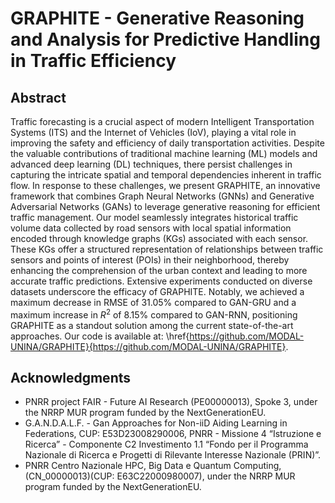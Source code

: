 # GRAPHITE - Generative Reasoning and Analysis for Predictive Handling in Traffic Efficiency

## Abstract
Traffic forecasting is a crucial aspect of modern Intelligent Transportation Systems (ITS) and the Internet of Vehicles (IoV), playing a vital role in improving the safety and efficiency of daily transportation activities. Despite the valuable contributions of traditional machine learning (ML) models and advanced deep learning (DL) techniques, there persist challenges in capturing the intricate spatial and temporal dependencies inherent in traffic flow. In response to these challenges, we present GRAPHITE, an innovative framework that combines Graph Neural Networks (GNNs) and Generative Adversarial Networks (GANs) to leverage generative reasoning for efficient traffic management. Our model seamlessly integrates historical traffic volume data collected by road sensors with local spatial information encoded through knowledge graphs (KGs) associated with each sensor. These KGs offer a structured representation of relationships between traffic sensors and points of interest (POIs) in their neighborhood, thereby enhancing the comprehension of the urban context and leading to more accurate traffic predictions. Extensive experiments conducted on diverse datasets underscore the efficacy of GRAPHITE. Notably, we achieved a maximum decrease in RMSE of $31.05\%$ compared to GAN-GRU and a maximum increase in $R^{2}$ of $8.15\%$ compared to GAN-RNN, positioning GRAPHITE as a standout solution among the current state-of-the-art approaches. Our code is available at: \href{https://github.com/MODAL-UNINA/GRAPHITE}{https://github.com/MODAL-UNINA/GRAPHITE}.




## Acknowledgments
- PNRR project FAIR -  Future AI Research (PE00000013), Spoke 3, under the NRRP MUR program funded by the NextGenerationEU.
- G.A.N.D.A.L.F. - Gan Approaches for Non-iiD Aiding Learning in Federations, CUP: E53D23008290006, PNRR - Missione 4 “Istruzione e Ricerca” - Componente C2 Investimento 1.1 “Fondo per il Programma Nazionale di Ricerca e Progetti di Rilevante Interesse Nazionale (PRIN)”.
- PNRR Centro Nazionale HPC, Big Data e Quantum Computing, (CN\_00000013)(CUP: E63C22000980007), under the NRRP MUR program funded by the NextGenerationEU.
